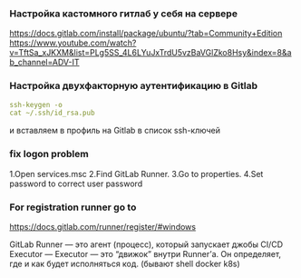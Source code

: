 ### Настройка кастомного гитлаб у себя на сервере
https://docs.gitlab.com/install/package/ubuntu/?tab=Community+Edition
https://www.youtube.com/watch?v=TftSa_xJKXM&list=PLg5SS_4L6LYuJxTrdU5vzBaVGlZko8Hsy&index=8&ab_channel=ADV-IT



### Настройка двухфакторную аутентификацию в Gitlab
```yaml
ssh-keygen -o
cat ~/.ssh/id_rsa.pub
```
и вставляем в профиль на Gitlab в список ssh-ключей

### fix logon problem
1.Open services.msc
2.Find GitLab Runner.
3.Go to properties.
4.Set password to correct user password

### For registration runner go to 
https://docs.gitlab.com/runner/register/#windows

GitLab Runner — это агент (процесс), который запускает джобы CI/CD
Executor — Executor — это “движок” внутри Runner’а. Он определяет, где и как будет исполняться код. (бывают shell docker k8s)